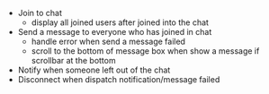 - Join to chat 
    - display all joined users after joined into the chat
- Send a message to everyone who has joined in chat
    - handle error when send a message failed
    - scroll to the bottom of message box when show a message if scrollbar at the bottom
- Notify when someone left out of the chat
- Disconnect when dispatch notification/message failed
